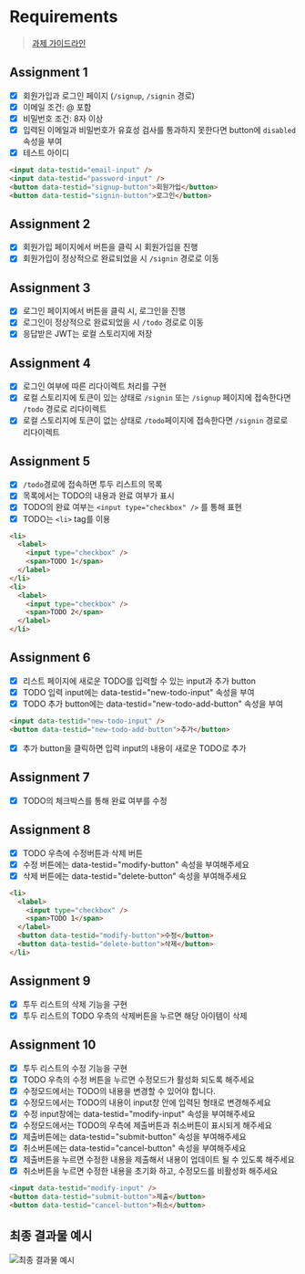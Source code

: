 # Requirements
> [과제 가이드라인](https://github.com/walking-sunset/selection-task)

## Assignment 1
- [x] 회원가입과 로그인 페이지 (`/signup`, `/signin` 경로)
- [x] 이메일 조건: @ 포함
- [x] 비밀번호 조건: 8자 이상
- [x] 입력된 이메일과 비밀번호가 유효성 검사를 통과하지 못한다면 button에 `disabled` 속성을 부여
- [x] 테스트 아이디
```html
<input data-testid="email-input" />
<input data-testid="password-input" />
<button data-testid="signup-button">회원가입</button>
<button data-testid="signin-button">로그인</button>
```

## Assignment 2
- [x] 회원가입 페이지에서 버튼을 클릭 시 회원가입을 진행
- [x] 회원가입이 정상적으로 완료되었을 시 `/signin` 경로로 이동

## Assignment 3
- [x] 로그인 페이지에서 버튼을 클릭 시, 로그인을 진행
- [x] 로그인이 정상적으로 완료되었을 시 `/todo` 경로로 이동
- [x] 응답받은 JWT는 로컬 스토리지에 저장

## Assignment 4
- [x] 로그인 여부에 따른 리다이렉트 처리를 구현
- [x] 로컬 스토리지에 토큰이 있는 상태로 `/signin` 또는 `/signup` 페이지에 접속한다면 `/todo` 경로로 리다이렉트
- [x] 로컬 스토리지에 토큰이 없는 상태로 `/todo`페이지에 접속한다면 `/signin` 경로로 리다이렉트

## Assignment 5
- [x] `/todo`경로에 접속하면 투두 리스트의 목록
- [x] 목록에서는 TODO의 내용과 완료 여부가 표시
- [x] TODO의 완료 여부는 `<input type="checkbox" />` 를 통해 표현
- [x] TODO는 `<li>` tag를 이용

```html
<li>
  <label>
    <input type="checkbox" />
    <span>TODO 1</span>
  </label>
</li>
<li>
  <label>
    <input type="checkbox" />
    <span>TODO 2</span>
  </label>
</li>
```

## Assignment 6
- [x] 리스트 페이지에 새로운 TODO를 입력할 수 있는 input과 추가 button
- [x] TODO 입력 input에는 data-testid="new-todo-input" 속성을 부여
- [x] TODO 추가 button에는 data-testid="new-todo-add-button" 속성을 부여

```html
<input data-testid="new-todo-input" />
<button data-testid="new-todo-add-button">추가</button>
```
- [x] 추가 button을 클릭하면 입력 input의 내용이 새로운 TODO로 추가

## Assignment 7
- [x] TODO의 체크박스를 통해 완료 여부를 수정

## Assignment 8
- [x] TODO 우측에 수정버튼과 삭제 버튼
- [x] 수정 버튼에는 data-testid="modify-button" 속성을 부여해주세요
- [x] 삭제 버튼에는 data-testid="delete-button" 속성을 부여해주세요

```html
<li>
  <label>
    <input type="checkbox" />
    <span>TODO 1</span>
  </label>
  <button data-testid="modify-button">수정</button>
  <button data-testid="delete-button">삭제</button>
</li>
```

## Assignment 9
- [x] 투두 리스트의 삭제 기능을 구현
- [x] 투두 리스트의 TODO 우측의 삭제버튼을 누르면 해당 아이템이 삭제

## Assignment 10
- [x] 투두 리스트의 수정 기능을 구현
- [x] TODO 우측의 수정 버튼을 누르면 수정모드가 활성화 되도록 해주세요
- [x] 수정모드에서는 TODO의 내용을 변경할 수 있어야 합니다.
- [x] 수정모드에서는 TODO의 내용이 input창 안에 입력된 형태로 변경해주세요
- [x] 수정 input창에는 data-testid="modify-input" 속성을 부여해주세요
- [x] 수정모드에서는 TODO의 우측에 제출버튼과 취소버튼이 표시되게 해주세요
- [x] 제출버튼에는 data-testid="submit-button" 속성을 부여해주세요
- [x] 취소버튼에는 data-testid="cancel-button" 속성을 부여해주세요
- [x] 제출버튼을 누르면 수정한 내용을 제출해서 내용이 업데이트 될 수 있도록 해주세요
- [x] 취소버튼을 누르면 수정한 내용을 초기화 하고, 수정모드를 비활성화 해주세요

```html
<input data-testid="modify-input" />
<button data-testid="submit-button">제출</button>
<button data-testid="cancel-button">취소</button>
```

## 최종 결과물 예시

![최종 결과물 예시](https://user-images.githubusercontent.com/110355087/214471527-bd8037b9-f2dd-4db0-ade0-3d5ce27a6c0c.gif)